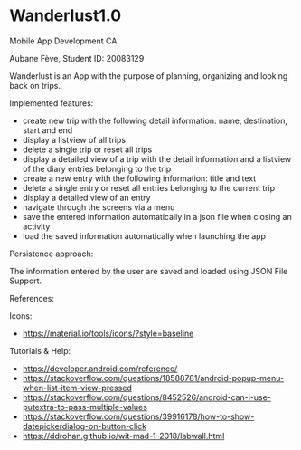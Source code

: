 # Wanderlust1.0
Mobile App Development CA

Aubane Fève, Student ID: 20083129

Wanderlust is an App with the purpose of planning, organizing and looking back on trips.

Implemented features:
- create new trip with the following detail information: name, destination, start and end
- display a listview of all trips
- delete a single trip or reset all trips
- display a detailed view of a trip with the detail information and a listview of the diary entries belonging to the trip
- create a new entry with the following information: title and text
- delete a single entry or reset all entries belonging to the current trip
- display a detailed view of an entry
- navigate through the screens via a menu
- save the entered information automatically in a json file when closing an activity
- load the saved information automatically when launching the app

Persistence approach:

The information entered by the user are saved and loaded using JSON File Support.

References:

Icons:

- https://material.io/tools/icons/?style=baseline

Tutorials & Help:

- https://developer.android.com/reference/
- https://stackoverflow.com/questions/18588781/android-popup-menu-when-list-item-view-pressed
- https://stackoverflow.com/questions/8452526/android-can-i-use-putextra-to-pass-multiple-values
- https://stackoverflow.com/questions/39916178/how-to-show-datepickerdialog-on-button-click
- https://ddrohan.github.io/wit-mad-1-2018/labwall.html
